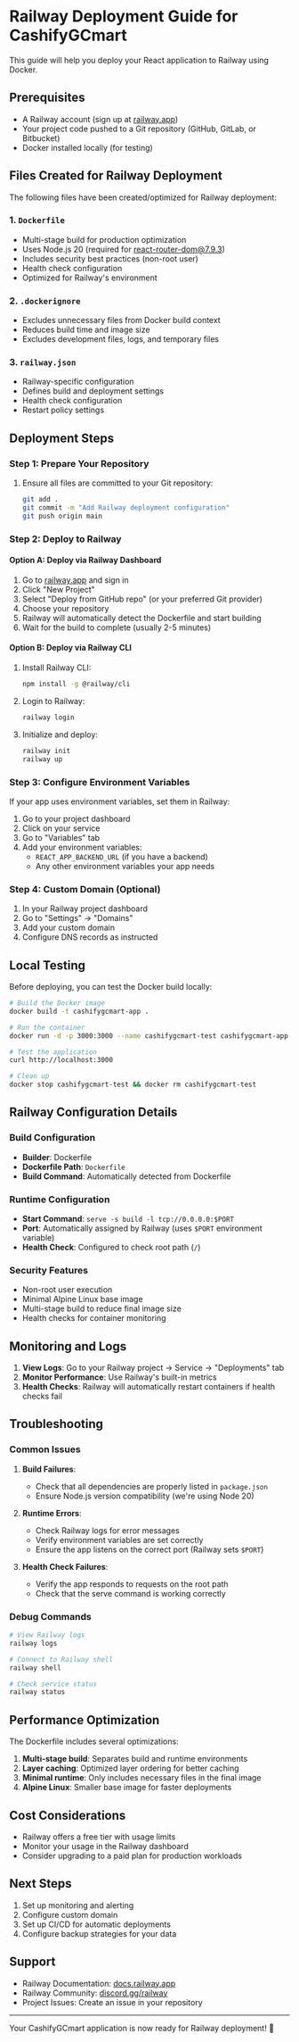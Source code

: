 # Railway Deployment Guide for CashifyGCmart

This guide will help you deploy your React application to Railway using Docker.

## Prerequisites

- A Railway account (sign up at [railway.app](https://railway.app))
- Your project code pushed to a Git repository (GitHub, GitLab, or Bitbucket)
- Docker installed locally (for testing)

## Files Created for Railway Deployment

The following files have been created/optimized for Railway deployment:

### 1. `Dockerfile`
- Multi-stage build for production optimization
- Uses Node.js 20 (required for react-router-dom@7.9.3)
- Includes security best practices (non-root user)
- Health check configuration
- Optimized for Railway's environment

### 2. `.dockerignore`
- Excludes unnecessary files from Docker build context
- Reduces build time and image size
- Excludes development files, logs, and temporary files

### 3. `railway.json`
- Railway-specific configuration
- Defines build and deployment settings
- Health check configuration
- Restart policy settings

## Deployment Steps

### Step 1: Prepare Your Repository

1. Ensure all files are committed to your Git repository:
   ```bash
   git add .
   git commit -m "Add Railway deployment configuration"
   git push origin main
   ```

### Step 2: Deploy to Railway

#### Option A: Deploy via Railway Dashboard

1. Go to [railway.app](https://railway.app) and sign in
2. Click "New Project"
3. Select "Deploy from GitHub repo" (or your preferred Git provider)
4. Choose your repository
5. Railway will automatically detect the Dockerfile and start building
6. Wait for the build to complete (usually 2-5 minutes)

#### Option B: Deploy via Railway CLI

1. Install Railway CLI:
   ```bash
   npm install -g @railway/cli
   ```

2. Login to Railway:
   ```bash
   railway login
   ```

3. Initialize and deploy:
   ```bash
   railway init
   railway up
   ```

### Step 3: Configure Environment Variables

If your app uses environment variables, set them in Railway:

1. Go to your project dashboard
2. Click on your service
3. Go to "Variables" tab
4. Add your environment variables:
   - `REACT_APP_BACKEND_URL` (if you have a backend)
   - Any other environment variables your app needs

### Step 4: Custom Domain (Optional)

1. In your Railway project dashboard
2. Go to "Settings" → "Domains"
3. Add your custom domain
4. Configure DNS records as instructed

## Local Testing

Before deploying, you can test the Docker build locally:

```bash
# Build the Docker image
docker build -t cashifygcmart-app .

# Run the container
docker run -d -p 3000:3000 --name cashifygcmart-test cashifygcmart-app

# Test the application
curl http://localhost:3000

# Clean up
docker stop cashifygcmart-test && docker rm cashifygcmart-test
```

## Railway Configuration Details

### Build Configuration
- **Builder**: Dockerfile
- **Dockerfile Path**: `Dockerfile`
- **Build Command**: Automatically detected from Dockerfile

### Runtime Configuration
- **Start Command**: `serve -s build -l tcp://0.0.0.0:$PORT`
- **Port**: Automatically assigned by Railway (uses `$PORT` environment variable)
- **Health Check**: Configured to check root path (`/`)

### Security Features
- Non-root user execution
- Minimal Alpine Linux base image
- Multi-stage build to reduce final image size
- Health checks for container monitoring

## Monitoring and Logs

1. **View Logs**: Go to your Railway project → Service → "Deployments" tab
2. **Monitor Performance**: Use Railway's built-in metrics
3. **Health Checks**: Railway will automatically restart containers if health checks fail

## Troubleshooting

### Common Issues

1. **Build Failures**:
   - Check that all dependencies are properly listed in `package.json`
   - Ensure Node.js version compatibility (we're using Node 20)

2. **Runtime Errors**:
   - Check Railway logs for error messages
   - Verify environment variables are set correctly
   - Ensure the app listens on the correct port (Railway sets `$PORT`)

3. **Health Check Failures**:
   - Verify the app responds to requests on the root path
   - Check that the serve command is working correctly

### Debug Commands

```bash
# View Railway logs
railway logs

# Connect to Railway shell
railway shell

# Check service status
railway status
```

## Performance Optimization

The Dockerfile includes several optimizations:

1. **Multi-stage build**: Separates build and runtime environments
2. **Layer caching**: Optimized layer ordering for better caching
3. **Minimal runtime**: Only includes necessary files in the final image
4. **Alpine Linux**: Smaller base image for faster deployments

## Cost Considerations

- Railway offers a free tier with usage limits
- Monitor your usage in the Railway dashboard
- Consider upgrading to a paid plan for production workloads

## Next Steps

1. Set up monitoring and alerting
2. Configure custom domain
3. Set up CI/CD for automatic deployments
4. Configure backup strategies for your data

## Support

- Railway Documentation: [docs.railway.app](https://docs.railway.app)
- Railway Community: [discord.gg/railway](https://discord.gg/railway)
- Project Issues: Create an issue in your repository

---

Your CashifyGCmart application is now ready for Railway deployment! 🚀
